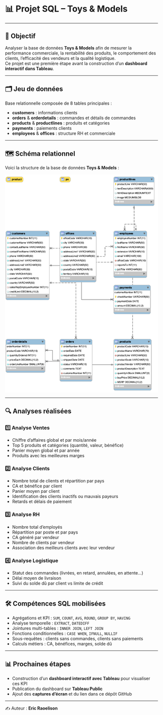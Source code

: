 # 📊 Projet SQL – Toys & Models

---

## 🎯 Objectif
Analyser la base de données **Toys & Models** afin de mesurer la performance commerciale, la rentabilité des produits, le comportement des clients, l’efficacité des vendeurs et la qualité logistique.  
Ce projet est une première étape avant la construction d’un **dashboard interactif dans Tableau**.

---

## 🗂️ Jeu de données
Base relationnelle composée de 8 tables principales :
- **customers** : informations clients
- **orders** & **orderdetails** : commandes et détails de commandes
- **products** & **productlines** : produits et catégories
- **payments** : paiements clients
- **employees** & **offices** : structure RH et commerciale
---

## 🗺️ Schéma relationnel

Voici la structure de la base de données **Toys & Models** :  

![Schéma de la base Toys & Models](diagram_toys_models.png)

---

## 🔍 Analyses réalisées

### 1️⃣ Analyse Ventes
- Chiffre d’affaires global et par mois/année
- Top 5 produits et catégories (quantité, valeur, bénéfice)
- Panier moyen global et par année
- Produits avec les meilleures marges

### 2️⃣ Analyse Clients
- Nombre total de clients et répartition par pays
- CA et bénéfice par client
- Panier moyen par client
- Identification des clients inactifs ou mauvais payeurs
- Retards et délais de paiement

### 3️⃣ Analyse RH
- Nombre total d’employés
- Répartition par poste et par pays
- CA généré par vendeur
- Nombre de clients par vendeur
- Association des meilleurs clients avec leur vendeur

### 4️⃣ Analyse Logistique
- Statut des commandes (livrées, en retard, annulées, en attente…)
- Délai moyen de livraison
- Suivi du solde dû par client vs limite de crédit

---

## 🛠️ Compétences SQL mobilisées
- Agrégations et KPI : `SUM`, `COUNT`, `AVG`, `ROUND`, `GROUP BY`, `HAVING`
- Analyse temporelle : `EXTRACT`, `DATEDIFF`
- Jointures multi-tables : `INNER JOIN`, `LEFT JOIN`
- Fonctions conditionnelles : `CASE WHEN`, `IFNULL`, `NULLIF`
- Sous-requêtes : clients sans commandes, clients sans paiements
- Calculs métiers : CA, bénéfices, marges, solde dû

---

## 📊 Prochaines étapes
- Construction d’un **dashboard interactif avec Tableau** pour visualiser ces KPI
- Publication du dashboard sur **Tableau Public**
- Ajout des **captures d’écran** et du lien dans ce dépôt GitHub

---

✍️ Auteur : **Eric Raoelison**
